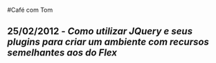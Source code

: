 #Café com Tom
## 25/02/2012 - _Como utilizar JQuery e seus plugins para criar um ambiente com recursos semelhantes aos do Flex_
